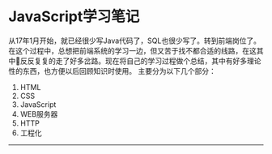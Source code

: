# JavaScript学习笔记

从17年1月开始，就已经很少写Java代码了，SQL也很少写了。转到前端岗位了。在这个过程中，总想把前端系统的学习一边，但又苦于找不都合适的线路，在这其中反反复复的走了好多岔路。现在将自己的学习过程做个总结，其中有好多理论性的东西，也方便以后回顾知识时使用。
主要分为以下几个部分：
1. HTML
2. CSS
3. JavaScript
4. WEB服务器
5. HTTP
6. 工程化

-----